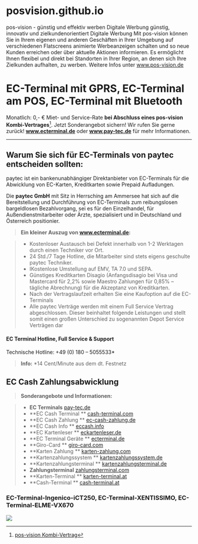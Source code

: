 # posvision.github.io
pos-vision - günstig und effektiv werben Digitale Werbung günstig, innovativ und zielkundenorientiert
Digitale Werbung
Mit pos-vision können Sie in Ihrem eigenen und anderen Geschäften in Ihrer Umgebung auf verschiedenen Flatscreens animierte Werbeanzeigen schalten und so neue Kunden erreichen oder über aktuelle Aktionen informieren. Es ermöglicht Ihnen flexibel und direkt bei Standorten in Ihrer Region, an denen sich Ihre Zielkunden aufhalten, zu werben. Weitere Infos unter www.pos-vision.de

EC-Terminal mit GPRS, EC-Terminal am POS, EC-Terminal mit Bluetooth
===================

Monatlich: 0,- € Miet- und Service-Rate **bei Abschluss eines pos-vision Kombi-Vertrages**[^posedit]. Jetzt Sonderangebot sichern! <i class="icon-info"></i>Wir rufen Sie gerne zurück! **www.ecterminal.de** oder **www.pay-tec.de** für mehr Informationen.

----------

Warum Sie sich für EC-Terminals von paytec entscheiden sollten:
-------------------

paytec ist ein bankenunabhängiger Direktanbieter von EC-Terminals für die Abwicklung von EC-Karten, Kreditkarten sowie Prepaid Aufladungen. 

Die<i class="icon-credit-card"></i> **paytec GmbH** mit Sitz in Herrsching am Ammersee hat sich auf die Bereitstellung und Durchführung von EC-Terminals zum reibungslosen bargeldlosen Bezahlvorgang, sei es für den Einzelhandel, für Außendienstmitarbeiter oder Ärzte, spezialisiert und in Deutschland und Österreich positionier.

> **Ein kleiner Auszug von www.ecterminal.de:**

> - Kostenloser Austausch bei Defekt innerhalb von 1-2 Werktagen durch einen Techniker vor Ort.
> - 24 Std./7 Tage Hotline, die Mitarbeiter sind stets eigens geschulte paytec Techniker.
> - IKostenlose Umstellung auf EMV, TA 7.0 und SEPA.
> - Günstiges Kreditkarten Disagio (Anfangsdisagio bei Visa und Mastercard für 2,2% sowie Maestro Zahlungen für 0,85% – tägliche Abrechnung) für die Akzeptanz von Kreditkarten.
> - Nach der Vertragslaufzeit erhalten Sie eine Kaufoption auf die EC-Terminals
> - Alle paytec Verträge werden mit einem Full Service Vertrag abgeschlossen. Dieser beinhaltet folgende Leistungen und stellt somit einen großen Unterschied zu sogenannten Depot Service Verträgen dar

#### <i class="icon-refresh"></i> EC Terminal Hotline, Full Service & Support

Technische Hotline: +49 (0) 180 – 5055533*

> **Info:** <i class="icon-refresh"></i> *14 Cent/Minute aus dem dt. Festnetz

## EC Cash Zahlungsabwicklung

[1]: http://www.pay-tec.de
[2]: http://www.cash-terminal.com
[3]: http://www.ec-cash-zahlung.de
[4]: http://www.eccash.info
[5]: http://www.eckartenleser.de
[6]: http://www.ecterminal.de
[7]: http://www.giro-card.com 
[8]: http://www.karten-zahlung.com
[9]: http://www.kartenzahlungssystem.de
[10]: http://www.kartenzahlungsterminal.de
[11]: http://www.zahlungsterminal.com
[12]: http://www.karten-terminal.at
[13]: http://www.cash-terminal.at

> **Sonderangebote und Informationen:**

> - **EC Terminals**  [pay-tec.de][1]
> - **EC Cash Terminal **  [cash-terminal.com][2]
> - **EC Cash Zahlung **  [ec-cash-zahlung.de][3]
> - **EC Cash Info **  [eccash.info][4]
> - **EC Kartenleser **  [eckartenleser.de][5]
> - **EC Terminal Geräte **  [ecterminal.de][6] 
> - **Giro-Card **  [giro-card.com][7]
> - **Karten Zahlung **  [karten-zahlung.com][8]
> - **Kartenzahlungssystem **  [kartenzahlungssystem.de][9]
> - **Kartenzahlungsterminal **  [kartenzahlungsterminal.de][10]
> - **Zahlungsterminal**  [zahlungsterminal.com][11]
> - **Karten-Terminal **  [karten-terminal.at][12]
> - **Cash-Terminal **  [cash-terminal.at][13]

### EC-Terminal-Ingenico-iCT250, EC-Terminal-XENTISSIMO, EC-Terminal-ELME-VX670

![](http://www.pay-tec.de/cms/paytec/wp-content/uploads/2016/03/EC-Cash-Terminal,%20Terminals,%20Zahlugsger%C3%A4te,%20POS%20Cashterminal%20%20www.ecterminal.de.png)

[^posedit]: [pos-vision Kombi-Vertrag](http://www.pos-vision.de/preise.html) 

[1]: http://www.pay-tec.de
[2]: http://www.cash-terminal.com
[3]: http://www.ec-cash-zahlung.de
[4]: http://www.eccash.info
[5]: http://www.eckartenleser.de
[6]: http://www.ecterminal.de
[7]: http://www.giro-card.com 
[8]: http://www.karten-zahlung.com
[9]: http://www.kartenzahlungssystem.de
[10]: http://www.kartenzahlungsterminal.de
[11]: http://www.zahlungsterminal.com
[12]: http://www.karten-terminal.at
[13]: http://www.cash-terminal.at
